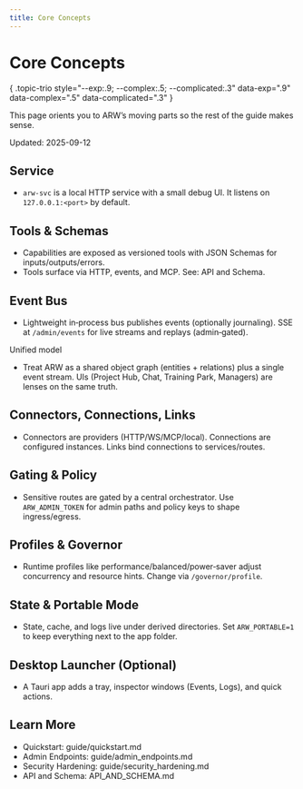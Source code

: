 ```yaml
---
title: Core Concepts
---
```


# Core Concepts
{ .topic-trio style="--exp:.9; --complex:.5; --complicated:.3" data-exp=".9" data-complex=".5" data-complicated=".3" }

This page orients you to ARW’s moving parts so the rest of the guide makes sense.

Updated: 2025-09-12

## Service
- `arw-svc` is a local HTTP service with a small debug UI. It listens on `127.0.0.1:<port>` by default.

## Tools & Schemas
- Capabilities are exposed as versioned tools with JSON Schemas for inputs/outputs/errors.
- Tools surface via HTTP, events, and MCP. See: API and Schema.

## Event Bus
- Lightweight in‑process bus publishes events (optionally journaling). SSE at `/admin/events` for live streams and replays (admin‑gated).

Unified model
- Treat ARW as a shared object graph (entities + relations) plus a single event stream. UIs (Project Hub, Chat, Training Park, Managers) are lenses on the same truth.

## Connectors, Connections, Links
- Connectors are providers (HTTP/WS/MCP/local). Connections are configured instances. Links bind connections to services/routes.

## Gating & Policy
- Sensitive routes are gated by a central orchestrator. Use `ARW_ADMIN_TOKEN` for admin paths and policy keys to shape ingress/egress.

## Profiles & Governor
- Runtime profiles like performance/balanced/power‑saver adjust concurrency and resource hints. Change via `/governor/profile`.

## State & Portable Mode
- State, cache, and logs live under derived directories. Set `ARW_PORTABLE=1` to keep everything next to the app folder.

## Desktop Launcher (Optional)
- A Tauri app adds a tray, inspector windows (Events, Logs), and quick actions.

## Learn More
- Quickstart: guide/quickstart.md
- Admin Endpoints: guide/admin_endpoints.md
- Security Hardening: guide/security_hardening.md
- API and Schema: API_AND_SCHEMA.md
